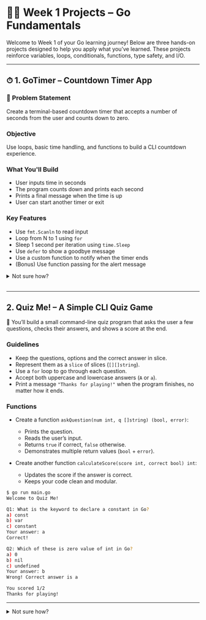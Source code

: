 # 🧑‍💻 Week 1 Projects – Go Fundamentals

Welcome to Week 1 of your Go learning journey! Below are three hands-on projects designed to help you apply what you’ve learned. These projects reinforce variables, loops, conditionals, functions, type safety, and I/O.

---

## ⏱ 1. GoTimer – Countdown Timer App

### 📝 Problem Statement
Create a terminal-based countdown timer that accepts a number of seconds from the user and counts down to zero.

### Objective
Use loops, basic time handling, and functions to build a CLI countdown experience.

### What You'll Build
- User inputs time in seconds
- The program counts down and prints each second
- Prints a final message when the time is up
- User can start another timer or exit

### Key Features
- Use `fmt.Scanln` to read input
- Loop from N to 1 using `for`
- Sleep 1 second per iteration using `time.Sleep`
- Use `defer` to show a goodbye message
- Use a custom function to notify when the timer ends
- (Bonus) Use function passing for the alert message

<details>
  <summary>Not sure how?</summary>

```go
func main() {
	defer fmt.Println("Goodbye! Thanks for using the timer.") // defer demo

	for {
		var seconds int
		fmt.Print("Enter number of seconds for countdown (0 to exit): ")
		fmt.Scanln(&seconds)

		if seconds <= 0 {
			return // exit program
		}

		// run the countdown
		runCountdown(seconds, alertMessage)
	}
}

// runCountdown handles the countdown logic
func runCountdown(seconds int, alert func()) {
	for i := seconds; i > 0; i-- {
		fmt.Printf("⏳ %d\n", i)
		time.Sleep(1 * time.Second)
	}
	// call the passed function
	alert()
}

// alertMessage is the function to notify when timer ends
func alertMessage() {
	fmt.Println("⏰ Time’s up!")
}

```  
</details>
<br>

---

## 2. Quiz Me! – A Simple CLI Quiz Game

📝 You’ll build a small command-line quiz program that asks the user a few questions, checks their answers, and shows a score at the end.

### Guidelines

- Keep the questions, options and the correct answer in slice.
- Represent them as a `slice` of slices (`[][]string`).
- Use a `for` loop to go through each question. 
- Accept both uppercase and lowercase answers (`A` or `a`).
- Print a message `"Thanks for playing!"` when the program finishes, no matter how it ends.

### Functions

- Create a function `askQuestion(num int, q []string) (bool, error)`:
  - Prints the question.
  - Reads the user’s input.
  - Returns `true` if correct, `false` otherwise.
  - Demonstrates multiple return values (`bool` + `error`).

- Create another function `calculateScore(score int, correct bool) int`:
  - Updates the score if the answer is correct.
  - Keeps your code clean and modular.


```bash
$ go run main.go
Welcome to Quiz Me!

Q1: What is the keyword to declare a constant in Go?
a) const
b) var
c) constant
Your answer: a
Correct!

Q2: Which of these is zero value of int in Go?
a) 0
b) nil
c) undefined
Your answer: b
Wrong! Correct answer is a

You scored 1/2
Thanks for playing!

```
---


<details>
  <summary>Not sure how?</summary>

```go
package main

import (
	"fmt"
)

func main() {
	defer fmt.Println("Thanks for playing!") // defer demo

	questions := [][]string{
		{"What is the keyword to declare a constant in Go?",
			"const", "var", "constant", "a"},
		{"Which of these is zero value of int in Go?",
			"0", "nil", "undefined", "a"},
	}
	score := 0

	for i, q := range questions {
		correct, _ := askQuestion(i+1, q)
		score = calculateScore(score, correct)
	}

	fmt.Printf("Final Score: %d/%d\n", score, len(questions))
}

func askQuestion(num int, q []string) (bool, error) {
	fmt.Printf("\nQ%d: %s\n", num, q[0])
	fmt.Printf("a) %s\nb) %s\nc) %s\n", q[1], q[2], q[3])
	fmt.Print("Your answer: ")

	var input string
	fmt.Scanln(&input)

	if input == q[4] {
		fmt.Println("Correct!")
		return true, nil
	}
	fmt.Println("Wrong!")
	return false, nil
}

func calculateScore(score int, correct bool) int {
	if correct {
		return score + 1
	}
	return score
}

```
</details>
<br>